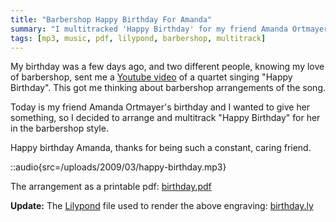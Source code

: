 ```yaml
---
title: "Barbershop Happy Birthday For Amanda"
summary: "I multitracked 'Happy Birthday' for my friend Amanda Ortmayer's birthday."
tags: [mp3, music, pdf, lilypond, barbershop, multitrack]
---
```


My birthday was a few days ago, and two different people, knowing my love of barbershop, sent me a [Youtube video](http://www.youtube.com/watch?v=Q1ljOdTM9l4) of a quartet singing "Happy Birthday". This got me thinking about barbershop arrangements of the song.

Today is my friend Amanda Ortmayer's birthday and I wanted to give her something, so I decided to arrange and multitrack "Happy Birthday" for her in the barbershop style.

Happy birthday Amanda, thanks for being such a constant, caring friend.

::audio{src=/uploads/2009/03/happy-birthday.mp3}

The arrangement as a printable pdf: [birthday.pdf](/uploads/2009/03/birthday.pdf)

**Update:**
The [Lilypond](http://lilypond.org/web/) file used to render the above engraving: [birthday.ly](/uploads/2009/03/birthday.ly)
